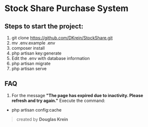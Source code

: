 # Stock Share Purchase System

## Steps to start the project:
1. git clone https://github.com/DKrein/StockShare.git
2. mv .env.example .env
3. composer install
4. php artisan key:generate
5. Edit the .env with database information
6. php artisan migrate
7. php artisan serve

## FAQ
1. For the message **"The page has expired due to inactivity. Please refresh and try again."** Execute the command:
- php artisan config:cache

















> created by **Douglas Krein** 